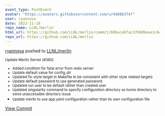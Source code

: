 ```yaml
---
event_type: PushEvent
avatar: "https://avatars.githubusercontent.com/u/44886374?"
user: ryannova
date: 2022-11-18
repo_name: LLNL/merlin
html_url: https://github.com/LLNL/merlin/commit/69bace6fac37b8dbeae1c6cd884ee3c0fb15dc96
repo_url: https://github.com/LLNL/merlin
---
```


<a href='https://github.com/ryannova' target='_blank'>ryannova</a> pushed to <a href='https://github.com/LLNL/merlin' target='_blank'>LLNL/merlin</a>

<small>Update Merlin Server (#385)

* Added condition for fatal error from redis server
* Update default value for config_dir
* Updated fix-style target in Makefile to be consistent with other style related targets
* Update default password to use generated password
* Updated run user to be default rather than created user
* Updated singularity command to specify configuration directory as home directory to solve unaccessible directory issue
* Update merlin to use app.yaml configuration rather than its own configuration file</small>

<a href='https://github.com/LLNL/merlin/commit/69bace6fac37b8dbeae1c6cd884ee3c0fb15dc96' target='_blank'>View Commit</a>